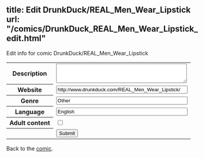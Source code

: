 title: Edit DrunkDuck/REAL_Men_Wear_Lipstick
url: "/comics/DrunkDuck_REAL_Men_Wear_Lipstick_edit.html"
---
Edit info for comic DrunkDuck/REAL_Men_Wear_Lipstick

<form name="comic" action="http://gaepostmail.appspot.com/comic/" method="post">
<table class="comicinfo">
<tr>
<th>Description</th><td><textarea name="description" cols="40" rows="3"></textarea></td>
</tr>
<tr>
<th>Website</th><td><input type="text" name="url" value="http://www.drunkduck.com/REAL_Men_Wear_Lipstick/" size="40"/></td>
</tr>
<tr>
<th>Genre</th><td><input type="text" name="genre" value="Other" size="40"/></td>
</tr>
<tr>
<th>Language</th><td><input type="text" name="language" value="English" size="40"/></td>
</tr>
<tr>
<th>Adult content</th><td><input type="checkbox" name="adult" value="adult" /></td>
</tr>
<tr>
<th></th><td>
<input type="hidden" name="comic" value="DrunkDuck_REAL_Men_Wear_Lipstick" />
<input type="submit" name="submit" value="Submit" />
</td>
</tr>
</table>
</form>

Back to the [comic](DrunkDuck_REAL_Men_Wear_Lipstick.html).
